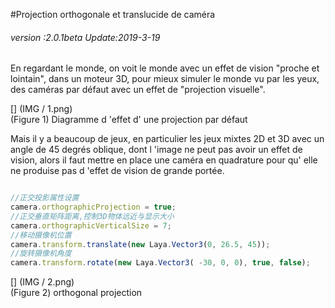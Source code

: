 #Projection orthogonale et translucide de caméra

###### *version :2.0.1beta   Update:2019-3-19*

En regardant le monde, on voit le monde avec un effet de vision "proche et lointain", dans un moteur 3D, pour mieux simuler le monde vu par les yeux, des caméras par défaut avec un effet de "projection visuelle".

[] (IMG / 1.png) <br > (Figure 1) Diagramme d 'effet d' une projection par défaut

Mais il y a beaucoup de jeux, en particulier les jeux mixtes 2D et 3D avec un angle de 45 degrés oblique, dont l 'image ne peut pas avoir un effet de vision, alors il faut mettre en place une caméra en quadrature pour qu' elle ne produise pas d 'effet de vision de grande portée.


```typescript

//正交投影属性设置
camera.orthographicProjection = true;
//正交垂直矩阵距离,控制3D物体远近与显示大小
camera.orthographicVerticalSize = 7;
//移动摄像机位置
camera.transform.translate(new Laya.Vector3(0, 26.5, 45));
//旋转摄像机角度
camera.transform.rotate(new Laya.Vector3( -30, 0, 0), true, false);
```


[] (IMG / 2.png) <br > (Figure 2) orthogonal projection

